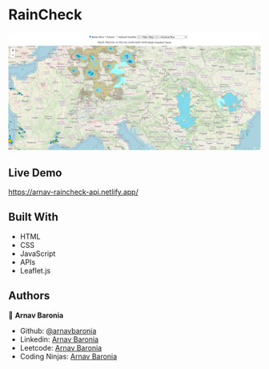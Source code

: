 # RainCheck

![screenshot](./new.png)

## Live Demo
https://arnav-raincheck-api.netlify.app/
## Built With

- HTML
- CSS
- JavaScript
- APIs
- Leaflet.js

## Authors

👤 **Arnav Baronia**

- Github: [@arnavbaronia](https://github.com/arnavbaronia)
- Linkedin: [Arnav Baronia](https://www.linkedin.com/in/arnav-baronia-379b57234/)
- Leetcode: [Arnav Baronia](https://leetcode.com/user2608mv/)
- Coding Ninjas: [Arnav Baronia](https://www.codingninjas.com/studio/profile/546b396b-10e4-4782-9151-b6e5107bed2b)


